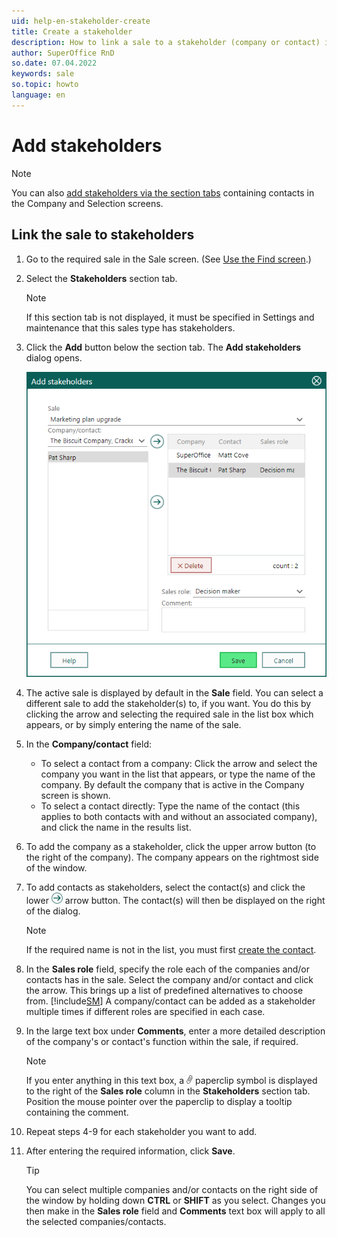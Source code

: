 ```yaml
---
uid: help-en-stakeholder-create
title: Create a stakeholder
description: How to link a sale to a stakeholder (company or contact) in SuperOffice.
author: SuperOffice RnD
so.date: 07.04.2022
keywords: sale
so.topic: howto
language: en
---
```


# Add stakeholders

> [!NOTE]
> You can also [add stakeholders via the section tabs][2] containing contacts in the Company and Selection screens.

## Link the sale to stakeholders

1. Go to the required sale in the Sale screen. (See [Use the Find screen][1].)

2. Select the **Stakeholders** section tab.

    > [!NOTE]
    > If this section tab is not displayed, it must be specified in Settings and maintenance that this sales type has stakeholders.

3. Click the **Add** button below the section tab. The **Add stakeholders** dialog opens.

    ![Add stakeholders dialog -screenshot][img3]

4. The active sale is displayed by default in the **Sale** field. You can select a different sale to add the stakeholder(s) to, if you want. You do this by clicking the arrow and selecting the required sale in the list box which appears, or by simply entering the name of the sale.

5. In the **Company/contact** field:

    * To select a contact from a company: Click the arrow and select the company you want in the list that appears, or type the name of the company. By default the company that is active in the Company screen is shown.
    * To select a contact directly: Type the name of the contact (this applies to both contacts with and without an associated company), and click the name in the results list.

6. To add the company as a stakeholder, click the upper arrow button (to the right of the company). The company appears on the rightmost side of the window.

7. To add contacts as stakeholders, select the contact(s) and click the lower ![icon][img2] arrow button. The contact(s) will then be displayed on the right of the dialog.

    > [!NOTE]
    > If the required name is not in the list, you must first [create the contact][3].

8. In the **Sales role** field, specify the role each of the companies and/or contacts has in the sale. Select the company and/or contact and click the arrow. This brings up a list of predefined alternatives to choose from. [!include[SM](../../../learn/includes/are-defined-sm.md)]
    A company/contact can be added as a stakeholder multiple times if different roles are specified in each case.

9. In the large text box under **Comments**, enter a more detailed description of the company's or contact's function within the sale, if required.

    > [!NOTE]
    > If you enter anything in this text box, a ![icon][img1] paperclip symbol is displayed to the right of the **Sales role** column in the **Stakeholders** section tab. Position the mouse pointer over the paperclip to display a tooltip containing the comment.

10. Repeat steps 4-9 for each stakeholder you want to add.

11. After entering the required information, click **Save**.

    > [!TIP]
    > You can select multiple companies and/or contacts on the right side of the window by holding down **CTRL** or **SHIFT** as you select. Changes you then make in the **Sales role** field and **Comments** text box will apply to all the selected companies/contacts.

<!-- Referenced links -->
[1]: ../../../search-options/learn/find-screen.md
[2]: ../../../project/learn/project-members/add.md
[3]: ../../../contact/learn/create.md

<!-- Referenced images -->
[img1]: ../../../../media/icons/binders.bmp
[img2]: ../../../../media/icons/arrow-right.png
[img3]: media/chap7-add-stakeholders.bmp

